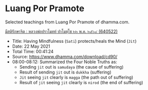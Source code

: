 # Luang Por Pramote

Selected teachings from Luang Por Pramote of dhamma.com.

[มีสติรักษาจิต : หลวงพ่อปราโมทย์ ปาโมชฺโช ๒๒ พ.ค. ๒๕๖๔ (640522)](https://media.dhamma.com/pramote/cd/090/640522.mp3)
- Title: Having Mindfulness (`Sati`) protects/heals the Mind (`Jit`)
- Date: 22 May 2021
- Total Time: 00:41:24
- Source: https://www.dhamma.com/download/cd90/
- 08:00-08:12: Summarized the Four Noble Truths as:
    - Sending `jit` out is `samudaya` (the cause of suffering)
    - Result of sending `jit` out is `dukkha` (suffering)
    - `Jit` seeing `jit` clearly is `magga` (the path out of suffering)
    - Result of `jit` seeing `jit` clearly is `nirod` (the end of suffering)

